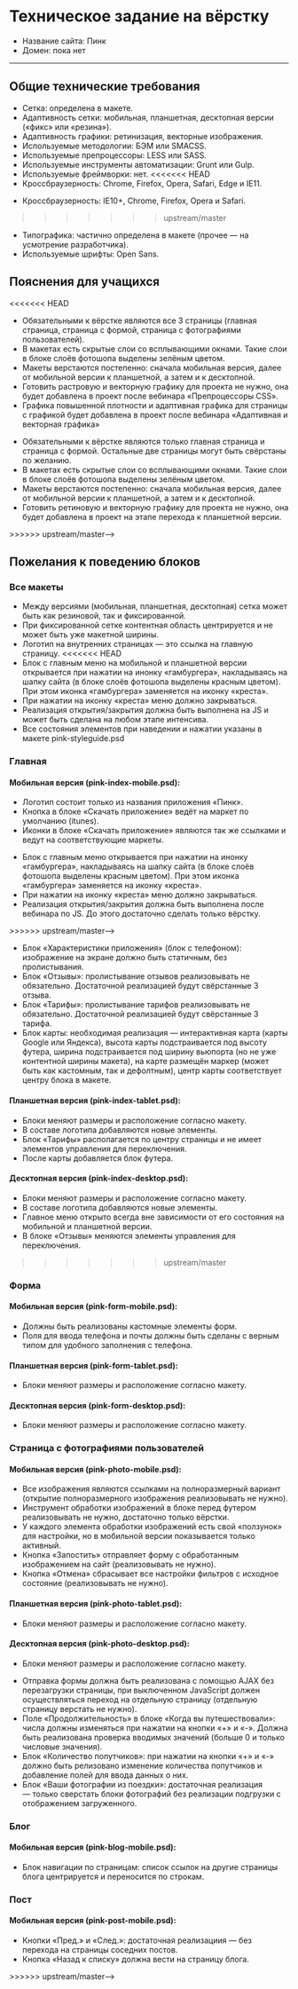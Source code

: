 # Техническое задание на вёрстку

* Название сайта: Пинк
* Домен: пока нет

---

## Общие технические требования

- Сетка: определена в макете.
- Адаптивность сетки: мобильная, планшетная, десктопная версии («фикс» или «резина»).
- Адаптивность графики: ретинизация, векторные изображения.
- Используемые методологии: БЭМ или SMACSS.
- Используемые препроцессоры: LESS или SASS.
- Используемые инструменты автоматизации: Grunt или Gulp.
- Используемые фреймворки: нет.
<<<<<<< HEAD
- Кроссбраузерность: Chrome, Firefox, Opera, Safari, Edge и IE11.
<!--=======-->
- Кроссбраузерность: IE10+, Chrome, Firefox, Opera и Safari.
>>>>>>> upstream/master
- Типографика: частично определена в макете (прочее — на усмотрение разработчика).
- Используемые шрифты: Open Sans.

## Пояснения для учащихся

<<<<<<< HEAD
- Обязательными к вёрстке являются все 3 страницы (главная страница, страница с формой, страница с фотографиями пользователей).
- В макетах есть скрытые слои со всплывающими окнами. Такие слои в блоке слоёв фотошопа выделены зелёным цветом.
- Макеты верстаются постепенно: сначала мобильная версия, далее от мобильной версии к планшетной, а затем и к десктопной.
- Готовить растровую и векторную графику для проекта не нужно, она будет добавлена в проект после вебинара «Препроцессоры CSS».
- Графика повышенной плотности и адаптивная графика для страницы с графикой будет добавлена в проект после вебинара «Адаптивная и векторная графика»
<!--=======-->
- Обязательными к вёрстке являются только главная страница и страница с формой. Остальные две страницы могут быть свёрстаны по желанию.
- В макетах есть скрытые слои со всплывающими окнами. Такие слои в блоке слоёв фотошопа выделены зелёным цветом.
- Макеты верстаются постепенно: сначала мобильная версия, далее от мобильной версии к планшетной, а затем и к десктопной.
- Готовить ретиновую и векторную графику для проекта не нужно, она будет добавлена в проект на этапе перехода к планшетной версии.
<!-->>>>>>> upstream/master-->

## Пожелания к поведению блоков

### Все макеты

- Между версиями (мобильная, планшетная, десктопная) сетка может быть как резиновой, так и фиксированной.
- При фиксированной сетке контентная область центрируется и не может быть уже макетной ширины.
- Логотип на внутренних страницах — это ссылка на главную страницу.
<<<<<<< HEAD
- Блок с главным меню на мобильной и планшетной версии открывается при нажатии на инонку «гамбургера», накладываясь на шапку сайта (в блоке слоёв фотошопа выделены красным цветом). При этом иконка «гамбургера» заменяется на иконку «креста».
- При нажатии на иконку «креста» меню должно закрываться.
- Реализация открытия/закрытия должна быть выполнена на JS и может быть сделана на любом этапе интенсива.
- Все состояния элементов при наведении и нажатии указаны в макете pink-styleguide.psd
<!--=======
>>>>>>> upstream/master-->

### Главная

#### Мобильная версия (pink-index-mobile.psd):

<!--<<<<<<< HEAD-->
- Логотип состоит только из названия приложения «Пинк».
- Кнопка в блоке «Скачать приложение» ведёт на маркет по умолчанию (itunes).
- Иконки в блоке «Скачать приложение» являются так же ссылками и ведут на соответствующие маркеты.
<!--=======-->
- Блок с главным меню открывается при нажатии на инонку «гамбургера», накладываясь на шапку сайта (в блоке слоёв фотошопа выделены красным цветом). При этом иконка «гамбургера» заменяется на иконку «креста».
- При нажатии на иконку «креста» меню должно закрываться.
- Реализация открытия/закрытия должна быть выполнена после вебинара по JS. До этого достаточно сделать только вёрстку.
<!-->>>>>>> upstream/master-->
- Блок «Характеристики приложения» (блок с телефоном): изображение на экране должно быть статичным, без пролистывания.
- Блок «Отзывы»: пролистывание отзывов реализовывать не обязательно. Достаточной реализацией будут свёрстанные 3 отзыва.
- Блок «Тарифы»: пролистывание тарифов реализовывать не обязательно. Достаточной реализацией будут свёрстанные 3 тарифа.
- Блок карты: необходимая реализация — интерактивная карта (карты Google или Яндекса), высота карты подстраивается под высоту футера, ширина подстраивается под ширину вьюпорта (но не уже контентной ширины макета), на карте размещён маркер (может быть как кастомным, так и дефолтным), центр карты соответствует центру блока в макете.

<!--<<<<<<< HEAD-->
#### Планшетная версия (pink-index-tablet.psd):

- Блоки меняют размеры и расположение согласно макету.
- В составе логотипа добавляются новые элементы.
- Блок «Тарифы» располагается по центру страницы и не имеет элементов управления для переключения.
- После карты добавляется блок футера.

#### Десктопная версия (pink-index-desktop.psd):

- Блоки меняют размеры и расположение согласно макету.
- В составе логотипа добавляются новые элементы.
- Главное меню открыто всегда вне зависимости от его состояния на мобильной и планшетной версии.
- В блоке «Отзывы» меняются элементы управления для переключения.

<!--=======-->
>>>>>>> upstream/master
### Форма

#### Мобильная версия (pink-form-mobile.psd):

<!--<<<<<<< HEAD-->
- Должны быть реализованы кастомные элементы форм.
- Поля для ввода телефона и почты должны быть сделаны с верным типом для удобного заполнения с телефона.

#### Планшетная версия (pink-form-tablet.psd):

- Блоки меняют размеры и расположение согласно макету.

#### Десктопная версия (pink-form-desktop.psd):

- Блоки меняют размеры и расположение согласно макету.

### Страница с фотографиями пользователей

#### Мобильная версия (pink-photo-mobile.psd):
- Все изображения являются ссылками на полноразмерный вариант (открытие полноразмерного изображения реализовывать не нужно).
- Инструмент обработки изображений в блоке перед футером реализовывать не нужно, достаточно только вёрстки.
- У каждого элемента обработки изображений есть свой «ползунок» для настройки, но в мобильной версии показывается только активный.
- Кнопка «Запостить» отправляет форму с обработанным изображением на сайт (реализовывать не нужно).
- Кнопка «Отмена» сбрасывает все настройки фильтров с исходное состояние (реализовывать не нужно).

#### Планшетная версия (pink-photo-tablet.psd):

- Блоки меняют размеры и расположение согласно макету.

#### Десктопная версия (pink-photo-desktop.psd):

- Блоки меняют размеры и расположение согласно макету.
<!--=======-->
- Отправка формы должна быть реализована с помощью AJAX без перезагрузки страницы, при выключенном JavaScript должен осуществляться переход на отдельную страницу (отдельную страницу верстать не нужно).
- Поле «Продолжительность» в блоке «Когда вы путешествовали»: числа должны изменяться при нажатии на кнопки «+» и «-». Должна быть реализована проверка вводимых значений (больше 0 и только числовые значения).
- Блок «Количество попутчиков»: при нажатии на кнопки «+» и «-» должно быть релизовано изменение количества попутчиков и добавление полей для ввода данных о них.
- Блок «Ваши фотографии из поездки»: достаточная реализация — только сверстать блоки фотографий без реализации подгрузки с отображением загруженного.

### Блог

#### Мобильная версия (pink-blog-mobile.psd):
- Блок навигации по страницам: список ссылок на другие страницы блога центрируется и переносится по строкам.

### Пост

#### Мобильная версия (pink-post-mobile.psd):
- Кнопки «Пред.» и «След.»: достаточная реализациия — без перехода на страницы соседних постов.
- Кнопка «Назад к списку» должна вести на страницу блога.
<!-->>>>>>> upstream/master-->
